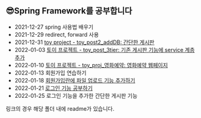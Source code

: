 ## 😎Spring Framework를 공부합니다
- 2021-12-27 spring 사용법 배우기
- 2021-12-29 redirect, forward 사용
- 2021-12-31 [toy project - toy_post2_addDB: 간단한 게시판]
- 2022-01-03 [토이 프로젝트 - toy_post_3tier: 기존 게시판 기능에 service 계층 추가]
- 2022-01-10 [토이 프로젝트 - toy_proj_영화예약: 영화예약 웹페이지]
- 2022-01-13 회원가입 연습하기
- 2022-01-18 [회원가입란에 파일 업로드 기능 추가하기]
- 2022-01-21 [로그인 기능 공부하기]
- 2022-01-25 로그인 기능을 추가한 간단한 게시판 기능

링크의 경우 해당 폴더 내에 readme가 있습니다.

[toy project - toy_post2_addDB: 간단한 게시판]:https://github.com/pengnim/studySpring/tree/main/toy_post2_addDB
[토이 프로젝트 - toy_post_3tier: 기존 게시판 기능에 service 계층 추가]:https://github.com/pengnim/studySpring/tree/main/toy_post_3tier
[토이 프로젝트 - toy_proj_영화예약: 영화예약 웹페이지]:https://github.com/pengnim/studySpring/tree/main/toy_proj_%EC%98%81%ED%99%94%EC%98%88%EC%95%BD
[회원가입란에 파일 업로드 기능 추가하기]:https://github.com/pengnim/studySpring/tree/main/%ED%9A%8C%EC%9B%90%EA%B4%80%EB%A6%AC(%EC%9D%B4%EB%AF%B8%EC%A7%80%EC%97%85%EB%A1%9C%EB%93%9C)
[로그인 기능 공부하기]:https://github.com/pengnim/studySpring/tree/main/%EB%A1%9C%EA%B7%B8%EC%9D%B8%EA%B4%80%EB%A6%AC
